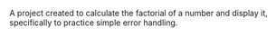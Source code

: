 A project created to calculate the factorial of a number and display it, specifically to practice simple error handling.